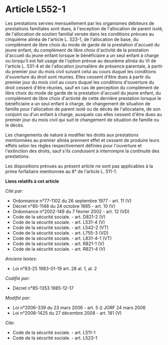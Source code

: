 # Article L552-1

Les prestations servies mensuellement par les organismes débiteurs de prestations familiales sont dues, à l'exception de
l'allocation de parent isolé, de l'allocation de soutien familial versée dans les conditions prévues au cinquième alinéa de
l'article L. 523-1, de l'allocation de base, du complément de libre choix du mode de garde de la prestation d'accueil du
jeune enfant, du complément de libre choix d'activité de la prestation d'accueil du jeune enfant lorsque le bénéficiaire a un
seul enfant à charge ou lorsqu'il est fait usage de l'option prévue au deuxième alinéa du VI de l'article L. 531-4 et de
l'allocation journalière de présence parentale, à partir du premier jour du mois civil suivant celui au cours duquel les
conditions d'ouverture du droit sont réunies. Elles cessent d'être dues à partir du premier jour du mois civil au cours
duquel les conditions d'ouverture du droit cessent d'être réunies, sauf en cas de perception du complément de libre choix du
mode de garde de la prestation d'accueil du jeune enfant, du complément de libre choix d'activité de cette dernière
prestation lorsque le bénéficiaire a un seul enfant à charge, de changement de situation de famille pour l'allocation de
parent isolé ou de décès de l'allocataire, de son conjoint ou d'un enfant à charge, auxquels cas elles cessent d'être dues au
premier jour du mois civil qui suit le changement de situation de famille ou le décès. 

Les changements de nature à modifier les droits aux prestations mentionnées au premier alinéa prennent effet et cessent de
produire leurs effets selon les règles respectivement définies pour l'ouverture et l'extinction des droits, sauf s'ils
conduisent à interrompre la continuité des prestations. 

Les dispositions prévues au présent article ne sont pas applicables à la prime forfaitaire mentionnée au 8° de l'article L.
511-1.

**Liens relatifs à cet article**

_Cité par_:

  - Ordonnance n°77-1102 du 26 septembre 1977 - art. 11 (V)
  - Décret n°85-1148 du 24 octobre 1985 - art. 10 (V)
  - Ordonnance n°2002-149 du 7 février 2002 - art. 12 (VD)
  - Code de la sécurité sociale. - art. D821-2 (V)
  - Code de la sécurité sociale. - art. L531-4 (V)
  - Code de la sécurité sociale. - art. L542-2 (VT)
  - Code de la sécurité sociale. - art. L755-3 (VD)
  - Code de la sécurité sociale. - art. L831-4-1 (VT)
  - Code de la sécurité sociale. - art. R821-1 (V)
  - Code de la sécurité sociale. - art. R821-4 (V)

_Anciens textes_:

  - Loi n°83-25 1983-01-19 art. 28 al. 1, al. 2

_Codifié par_:

  - Décret n°85-1353 1985-12-17

_Modifié par_:

  - Loi n°2006-339 du 23 mars 2006 - art. 5 () JORF 24 mars 2006
  - Loi n°2008-1425 du 27 décembre 2008 - art. 181 (V)

_Cite_:

  - Code de la sécurité sociale. - art. L511-1
  - Code de la sécurité sociale. - art. L523-1
